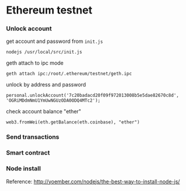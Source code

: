 # Ethereum testnet

### Unlock account

get account and password from `init.js`
```
nodejs /usr/local/src/init.js
```

geth attach to ipc mode
```
geth attach ipc:/root/.ethereum/testnet/geth.ipc
```

unlock by address and password
```
personal.unlockAccount('7c20badacd20f09f972013008b5e5dae82670c8d', 'OGRiMDdmNmU1YmUwNGUzODA0ODQ4MTc2');
```

check account balance "ether"
```
web3.fromWei(eth.getBalance(eth.coinbase), "ether")
```

### Send transactions


### Smart contract

### Node install
Reference: http://yoember.com/nodejs/the-best-way-to-install-node-js/
